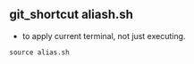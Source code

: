 ## git_shortcut aliash.sh 
- to apply current terminal, not just executing.
```
source alias.sh 
```
